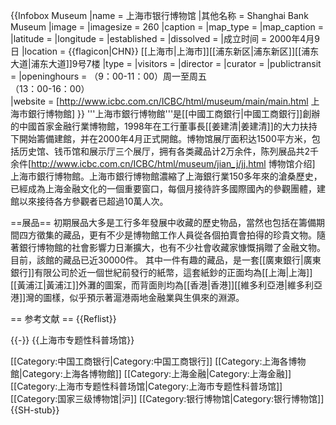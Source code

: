 {{Infobox Museum
 |name          = 上海市银行博物馆
 |其他名称    = Shanghai Bank Museum
 |image         = 
 |imagesize     = 260
 |caption       = 
 |map_type      =
 |map_caption   = 
 |latitude      = 
 |longitude     = 
 |established   =
 |dissolved     = 
 |成立时间      = 2000年4月9日
 |location      = {{flagicon|CHN}} [[上海市|上海市]][[浦东新区|浦东新区]][[浦东大道|浦东大道]]9号7楼
 |type          = 
 |visitors      = 
 |director      = 
 |curator       = 
 |publictransit = 
 |openinghours  = （9：00-11：00）周一至周五<br>（13：00-16：00）     
 |website       = [http://www.icbc.com.cn/ICBC/html/museum/main/main.html 上海市銀行博物館]
}}
'''上海市銀行博物館'''是[[中國工商銀行|中國工商銀行]]創辦的中國首家金融行業博物館，1998年在工行董事長[[姜建清|姜建清]]的大力扶持下開始籌備建館，并在2000年4月正式開館。博物馆展厅面积达1500平方米，包括历史馆、钱币馆和展示厅三个展厅，拥有各类藏品计2万余件，陈列展品共2千余件<ref>[http://www.icbc.com.cn/ICBC/html/museum/jian_j/jj.html 博物馆介绍] 上海市銀行博物館</ref>。上海市銀行博物館濃縮了上海銀行業150多年來的滄桑歷史，已經成為上海金融文化的一個重要窗口，每個月接待許多國際國內的參觀團體，建館以來接待各方參觀者已超過10萬人次。

==展品==
初期展品大多是工行多年發展中收藏的歷史物品，當然也包括在籌備期間四方徵集的藏品，更有不少是博物館工作人員從各個拍賣會拍得的珍貴文物。隨著銀行博物館的社會影響力日漸擴大，也有不少社會收藏家慷慨捐贈了金融文物。目前，該館的藏品已近30000件。 其中一件有趣的藏品，是一套[[廣東銀行|廣東銀行]]有限公司於近一個世紀前發行的紙幣，這套紙鈔的正面均為[[上海|上海]][[黃浦江|黃浦江]]外灘的圖案，而背面則均為[[香港|香港]][[維多利亞港|維多利亞港]]灣的圖樣，似乎預示著滬港兩地金融業與生俱來的淵源。 

== 参考文献 ==
{{Reflist}}

{{-}}
{{上海市专题性科普场馆}}

[[Category:中国工商银行|Category:中国工商银行]]
[[Category:上海各博物館|Category:上海各博物館]]
[[Category:上海金融|Category:上海金融]]
[[Category:上海市专题性科普场馆|Category:上海市专题性科普场馆]]
[[Category:国家三级博物馆|沪]]
[[Category:银行博物馆|Category:银行博物馆]]
{{SH-stub}}